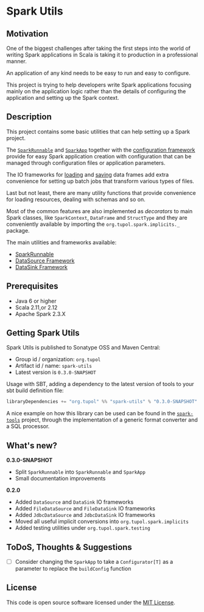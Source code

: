 # Spark Utils #


## Motivation ##

One of the biggest challenges after taking the first steps into the world of writing Spark applications in Scala
is taking it to production in a professional manner.

An application of any kind needs to be easy to run and easy to configure.

This project is trying to help developers write Spark applications focusing mainly on the application logic rather
than the details of configuring the application and setting up the Spark context.


## Description ##

This project contains some basic utilities that can help setting up a Spark project.

The [`SparkRunnable`](docs/spark-runnable.md) and [`SparkApp`](docs/spark-app.md) together with the
[configuration framework](https://github.com/tupol/scala-utils/blob/master/docs/configuration-framework.md)
provide for easy Spark application creation with configuration that can be managed through configuration files or
application parameters.

The IO frameworks for [loading](docs/data-source.md) and [saving](docs/data-sink.md) data frames add extra convenience
for setting up batch jobs that transform various types of files.

Last but not least, there are many utility functions that provide convenience for loading resources, dealing with
schemas and so on.

Most of the common features are also implemented as *decorators* to main Spark classes, like `SparkContext`, `DataFrame`
and `StructType` and they are conveniently available by importing the `org.tupol.spark.implicits._` package.

The main utilities and frameworks available:
- [SparkRunnable](docs/spark-runnable.md)
- [DataSource Framework](docs/data-source.md)
- [DataSink Framework](docs/data-sink.md)


## Prerequisites ##

* Java 6 or higher
* Scala 2.11,or 2.12
* Apache Spark 2.3.X


## Getting Spark Utils ##

Spark Utils is published to Sonatype OSS and Maven Central:

- Group id / organization: `org.tupol`
- Artifact id / name: `spark-utils`
- Latest version is `0.3.0-SNAPSHOT`

Usage with SBT, adding a dependency to the latest version of tools to your sbt build definition file:

```scala
libraryDependencies += "org.tupol" %% "spark-utils" % "0.3.0-SNAPSHOT"
```

A nice example on how this library can be used can be found in the
[`spark-tools`](https://github.com/tupol/spark-tools) project, through the implementation
of a generic format converter and a SQL processor.


## What's new? ##

**0.3.0-SNAPSHOT**

 - Split `SparkRunnable` into `SparkRunnable` and `SparkApp`
 - Small documentation improvements

**0.2.0**

 - Added `DataSource` and `DataSink` IO frameworks
 - Added `FileDataSource` and `FileDataSink` IO frameworks
 - Added `JdbcDataSource` and `JdbcDataSink` IO frameworks
 - Moved all useful implicit conversions into `org.tupol.spark.implicits`
 - Added testing utilities under `org.tupol.spark.testing`


## ToDoS, Thoughts & Suggestions ##

- [ ] Consider changing the `SparkApp` to take a `Configurator[T]` as a parameter to replace the `buildConfig` function


## License ##

This code is open source software licensed under the [MIT License](LICENSE).
